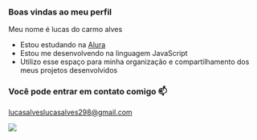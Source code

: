 ### Boas vindas ao meu perfil

Meu nome é lucas do carmo alves

- Estou estudando na [Alura](https://www.alura.com.br)
- Estou me desenvolvendo na linguagem JavaScript
- Utilizo esse espaço para minha organização e compartilhamento dos meus projetos desenvolvidos

### Você pode entrar em contato comigo 📫

lucasalveslucasalves298@gmail.com

![](https://media.tenor.com/poR3_8R-sakAAAAi/sip-kanna-sip.gif)
